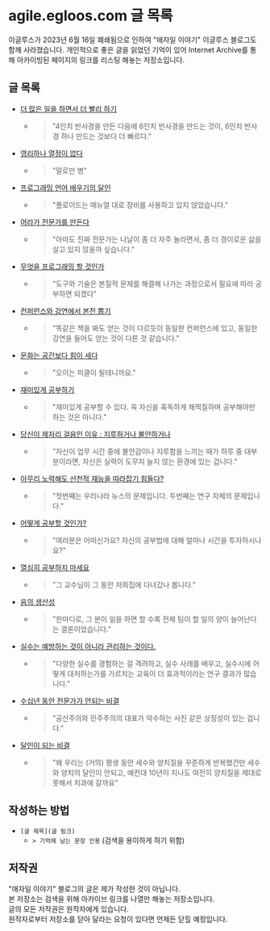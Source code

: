 # agile.egloos.com 글 목록

이글루스가 2023년 6월 16일 폐쇄됨으로 인하여 "애자일 이야기" 이글루스 블로그도 함께 사라졌습니다. 개인적으로 좋은 글을 읽었던 기억이 있어 Internet Archive를 통해 아카이빙된 페이지의 링크를 리스팅 해놓는 저장소입니다.

## 글 목록

- [더 많은 일을 하면서 더 빨리 하기](https://web.archive.org/web/20230330024213/http://agile.egloos.com/1762301)
  - > "4인치 반사경을 만든 다음에 6인치 반사경을 만드는 것이, 6인치 반사경 하나 만드는 것보다 더 빠르다."
- [영리하나 열정이 없다](https://web.archive.org/web/20230330015420/http://agile.egloos.com/5304902)
  - > "말로만 병"
- [프로그래밍 언어 배우기의 달인](https://web.archive.org/web/20230330012545/http://agile.egloos.com/5664879)
  - > "플로이드는 매뉴얼 대로 장비를 사용하고 있지 않았습니다."
- [어라가 전문가를 만든다](https://web.archive.org/web/20230314135132/http://agile.egloos.com/5854139)
  - > "아마도 진짜 전문가는 나날이 좀 더 자주 놀라면서, 좀 더 경이로운 삶을 살고 있지 않을까 싶습니다."
- [무엇을 프로그래밍 할 것인가](https://web.archive.org/web/20230614103002/http://agile.egloos.com/5854608)
  - > "도구와 기술은 본질적 문제를 해결해 나가는 과정으로서 필요에 따라 공부하면 되겠다"
- [컨퍼런스와 강연에서 본전 뽑기](https://web.archive.org/web/20210923101819/http://agile.egloos.com/5853241)
  - > "똑같은 책을 봐도 얻는 것이 다르듯이 동일한 컨퍼런스에 있고, 동일한 강연을 들어도 얻는 것이 다른 것 같습니다."
- [문화는 공간보다 힘이 세다](https://web.archive.org/web/20200208154716/http://agile.egloos.com/5853240)
  - > "오이는 피클이 될테니까요."
- [재미있게 공부하기](https://web.archive.org/web/20221003172745/http://agile.egloos.com/1686333)
  - > "재미있게 공부할 수 있다. 꼭 자신을 혹독하게 채찍질하며 공부해야만 하는 것은 아니다."
- [당신이 제자리 걸음인 이유 : 지루하거나 불안하거나](https://web.archive.org/web/20230330014951/http://agile.egloos.com/5749946)
  - > "자신이 업무 시간 중에 불안감이나 지루함을 느끼는 때가 하루 중 대부분이라면, 자신은 실력이 도무지 늘지 않는 환경에 있는 겁니다."
- [아무리 노력해도 선천적 재능을 따라잡기 힘들다?](https://web.archive.org/web/20230330013615/http://agile.egloos.com/5818960)
  - > "첫번째는 우리나라 뉴스의 문제입니다. 두번째는 연구 자체의 문제입니다."
- [어떻게 공부할 것인가?](https://web.archive.org/web/20230314135132/http://agile.egloos.com/5858679)
  - > "여러분은 어떠신가요? 자신의 공부법에 대해 얼마나 시간을 투자하시나요?"
- [열심히 공부하지 마세요](https://web.archive.org/web/20221003182851/http://agile.egloos.com/2897508)
  - > "그 교수님이 그 동안 저희집에 다녀갔나 봅니다."
- [음의 생산성](https://web.archive.org/web/20230605004344/http://agile.egloos.com/5822712)
  - > "한마디로, 그 분이 일을 하면 할 수록 전체 팀이 할 일의 양이 늘어난다는 결론이었습니다."
- [실수는 예방하는 것이 아니라 관리하는 것이다.](https://web.archive.org/web/20230317155707/http://agile.egloos.com/5774862)
  - > "다양한 실수를 경험하는 걸 격려하고, 실수 사례를 배우고, 실수시에 어떻게 대처하는가를 가르치는 교육이 더 효과적이라는 연구 결과가 많습니다."
- [수십년 동안 전문가가 안되는 비결](https://web.archive.org/web/20230302201248/http://agile.egloos.com/5166038)
  - > "공산주의와 민주주의의 대표가 악수하는 사진 같은 상징성이 있는 겁니다."
- [달인이 되는 비결](https://web.archive.org/web/20230330015224/http://agile.egloos.com/5612585)
  - > "왜 우리는 (거의) 평생 동안 세수와 양치질을 꾸준하게 반복했건만 세수와 양치의 달인이 안되고, 예컨대 10년이 지나도 여전히 양치질을 제대로 못해서 치과에 갈까요"

## 작성하는 방법

- `[글 제목](글 링크)`
  - `> 기억에 남는 문장 인용`  (검색을 용이하게 하기 위함)

## 저작권

"애자일 이야기" 블로그의 글은 제가 작성한 것이 아닙니다.  
본 저장소는 검색을 위해 아카이브 링크를 나열만 해놓는 저장소입니다.  
글의 모든 저작권은 원작자에게 있습니다.  
원작자로부터 저장소를 닫아 달라는 요청이 있다면 언제든 닫힐 예정입니다.
